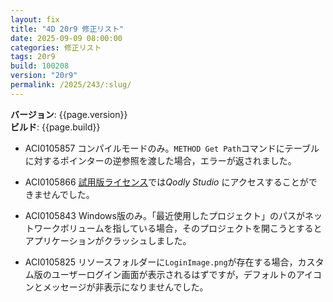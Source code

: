 ```yaml
---
layout: fix
title: "4D 20r9 修正リスト"
date: 2025-09-09 08:00:00
categories: 修正リスト
tags: 20r9
build: 100208
version: "20r9"
permalink: /2025/243/:slug/
---
```


**バージョン**: {{page.version}}  
**ビルド**: {{page.build}} 

* ACI0105857 コンパイルモードのみ。`METHOD Get Path`コマンドにテーブルに対するポインターの逆参照を渡した場合，エラーが返されました。

* ACI0105866 [試用版ライセンス](https://jp.4d.com/4d-free-trial/)では*Qodly Studio* にアクセスすることができませんでした。

* ACI0105843 Windows版のみ。「最近使用したプロジェクト」のパスがネットワークボリュームを指している場合，そのプロジェクトを開こうとするとアプリケーションがクラッシュしました。

* ACI0105825 リソースフォルダーに`LoginImage.png`が存在する場合，カスタム版のユーザーログイン画面が表示されるはずですが，デフォルトのアイコンとメッセージが非表示になりませんでした。